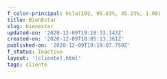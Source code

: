 ```yaml
---
f_color-principal: hsla(192, 95.63%, 45.23%, 1.00)
title: BienEstar
slug: bienestar
updated-on: '2020-12-09T19:18:33.143Z'
created-on: '2020-12-09T18:05:13.361Z'
published-on: '2020-12-09T19:19:07.759Z'
f_status: Inactivo
layout: '[cliente].html'
tags: cliente
---
```



